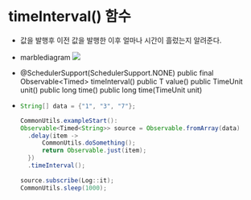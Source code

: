 timeInterval() 함수
===
* 값을 발행후 이전 값을 발행한 이후 얼마나 시간이 흘렀는지 알려준다.
* marblediagram
  ![](img/marblediagram_timeinterval.png)
* @SchedulerSupport(SchedulerSupport.NONE)
  public final Observable<Timed<T>> timeInterval()
  public T value()
  public TimeUnit unit()
  public long time()
  public long time(TimeUnit unit)
  
* ```java
  String[] data = {"1", "3", "7"};
  
  CommonUtils.exampleStart():
  Observable<Timed<String>> source = Observable.fromArray(data)
    .delay(item ->
        CommonUtils.doSomething();
        return Observable.just(item);
    })
    .timeInterval();
    
  source.subscribe(Log::it);
  CommonUtils.sleep(1000);
